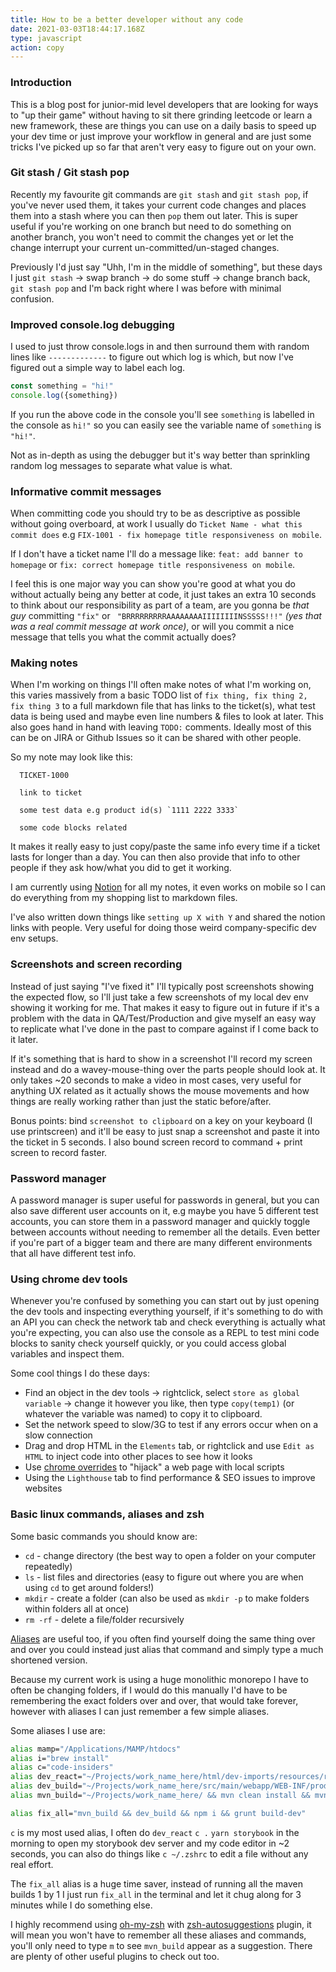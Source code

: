 ```yaml
---
title: How to be a better developer without any code
date: 2021-03-03T18:44:17.168Z
type: javascript
action: copy
---
```


### Introduction

This is a blog post for junior-mid level developers that are looking for ways to "up their game" without having to sit there grinding leetcode or learn a new framework, these are things you can use on a daily basis to speed up your dev time or just improve your workflow in general and are just some tricks I've picked up so far that aren't very easy to figure out on your own.



### Git stash / Git stash pop

Recently my favourite git commands are `git stash` and `git stash pop`, if you've never used them, it takes your current code changes and places them into a stash where you can then `pop` them out later. This is super useful if you're working on one branch but need to do something on another branch, you won't need to commit the changes yet or let the change interrupt your current un-committed/un-staged changes. 

Previously I'd just say "Uhh, I'm in the middle of something", but these days I just `git stash` -> swap branch -> do some stuff -> change branch back, `git stash pop` and I'm back right where I was before with minimal confusion. 



### Improved console.log debugging

I used to just throw console.logs in and then surround them with random lines like `-------------` to figure out which log is which, but now I've figured out a simple way to label each log.

```js
const something = "hi!"
console.log({something})
```

If you run the above code in the console you'll see `something` is labelled in the console as `hi!"` so you can easily see the variable name of `something` is `"hi!"`. 

Not as in-depth as using the debugger but it's way better than sprinkling random log messages to separate what value is what.


### Informative commit messages

When committing code you should try to be as descriptive as possible without going overboard, at work I usually do `Ticket Name - what this commit does` e.g `FIX-1001 - fix homepage title responsiveness on mobile`.

If I don't have a ticket name I'll do a message like: `feat: add banner to homepage` or `fix: correct homepage title responsiveness on mobile`.

I feel this is one major way you can show you're good at what you do without actually being any better at code, it just takes an extra 10 seconds to think about our responsibility as part of a team, are you gonna be *that guy* committing `"fix"` or ` "BRRRRRRRRRAAAAAAAAIIIIIIIINSSSSS!!!"` *(yes that was a real commit message at work once)*, or will you commit a nice message that tells you what the commit actually does?



### Making notes


When I'm working on things I'll often make notes of what I'm working on, this varies massively from a basic TODO list of `fix thing, fix thing 2, fix thing 3` to a full markdown file that has links to the ticket(s), what test data is being used and maybe even line numbers & files to look at later. This also goes hand in hand with leaving `TODO:` comments. Ideally most of this can be on JIRA or Github Issues so it can be shared with other people.

So my note may look like this:
```
  TICKET-1000

  link to ticket

  some test data e.g product id(s) `1111 2222 3333`

  some code blocks related
```

It makes it really easy to just copy/paste the same info every time if a ticket lasts for longer than a day. You can then also provide that info to other people if they ask how/what you did to get it working.



I am currently using [Notion](https://www.notion.so/) for all my notes, it even works on mobile so I can do everything from my shopping list to markdown files. 

I've also written down things like `setting up X with Y` and shared the notion links with people. Very useful for doing those weird company-specific dev env setups.


### Screenshots and screen recording

Instead of just saying "I've fixed it" I'll typically post screenshots showing the expected flow, so I'll just take a few screenshots of my local dev env showing it working for me. That makes it easy to figure out in future if it's a problem with the data in QA/Test/Production and give myself an easy way to replicate what I've done in the past to compare against if I come back to it later. 

If it's something that is hard to show in a screenshot I'll record my screen instead and do a wavey-mouse-thing over the parts people should look at. It only takes ~20 seconds to make a video in most cases, very useful for anything UX related as it actually shows the mouse movements and how things are really working rather than just the static before/after.

Bonus points: bind `screenshot to clipboard` on a key on your keyboard (I use printscreen) and it'll be easy to just snap a screenshot and paste it into the ticket in 5 seconds. I also bound screen record to command + print screen to record faster.


### Password manager

A password manager is super useful for passwords in general, but you can also save different user accounts on it, e.g maybe you have 5 different test accounts, you can store them in a password manager and quickly toggle between accounts without needing to remember all the details. Even better if you're part of a bigger team and there are many different environments that all have different test info.


### Using chrome dev tools

Whenever you're confused by something you can start out by just opening the dev tools and inspecting everything yourself, if it's something to do with an API you can check the network tab and check everything is actually what you're expecting, you can also use the console as a REPL to test mini code blocks to sanity check yourself quickly, or you could access global variables and inspect them.

Some cool things I do these days:

- Find an object in the dev tools -> rightclick, select `store as global variable` -> change it however you like, then type `copy(temp1)` (or whatever the variable was named) to copy it to clipboard.
- Set the network speed to slow/3G to test if any errors occur when on a slow connection
- Drag and drop HTML in the `Elements` tab, or rightclick and use `Edit as HTML` to inject code into other places to see how it looks
- Use [chrome overrides](https://developers.google.com/web/updates/2018/01/devtools#overrides) to "hijack" a web page with local scripts
- Using the `Lighthouse` tab to find performance & SEO issues to improve websites



### Basic linux commands, aliases and zsh

Some basic commands you should know are:
- `cd` - change directory (the best way to open a folder on your computer repeatedly)
- `ls` - list files and directories (easy to figure out where you are when using `cd` to get around folders!)
- `mkdir` - create a folder (can also be used as `mkdir -p` to make folders within folders all at once)
- `rm -rf` - delete a file/folder recursively

[Aliases](https://thorsten-hans.com/5-types-of-zsh-aliases) are useful too, if you often find yourself doing the same thing over and over you could instead just alias that command and simply type a much shortened version.



Because my current work is using a huge monolithic monorepo I have to often be changing folders, if I would do this manually I'd have to be remembering the exact folders over and over, that would take forever, however with aliases I can just remember a few simple aliases.

Some aliases I use are:

```bash
alias mamp="/Applications/MAMP/htdocs"
alias i="brew install"
alias c="code-insiders"
alias dev_react="~/Projects/work_name_here/html/dev-imports/resources/react-module"
alias dev_build="~/Projects/work_name_here/src/main/webapp/WEB-INF/prod-resources-config/"
alias mvn_build="~/Projects/work_name_here/ && mvn clean install && mvn eclipse:clean && mvn eclipse:eclipse -Dwtpversion=2.0"

alias fix_all="mvn_build && dev_build && npm i && grunt build-dev"
```


`c` is my most used alias, I often do `dev_react` `c .` `yarn storybook` in the morning to open my storybook dev server and my code editor in ~2 seconds, you can also do things like `c ~/.zshrc` to edit a file without any real effort.

The `fix_all` alias is a huge time saver, instead of running all the maven builds 1 by 1 I just run `fix_all` in the terminal and let it chug along for 3 minutes while I do something else.


I highly recommend using [oh-my-zsh](https://ohmyz.sh/) with [zsh-autosuggestions](https://github.com/zsh-users/zsh-autosuggestions) plugin, it will mean you won't have to remember all these aliases and commands, you'll only need to type `m` to see `mvn_build` appear as a suggestion. There are plenty of other useful plugins to check out too.
